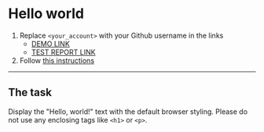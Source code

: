 # Hello world
1. Replace `<your_account>` with your Github username in the links
    - [DEMO LINK](https://koumar-01.github.io/layout_hello-world/) <br>
    - [TEST REPORT LINK](https://koumar-01.github.io/layout_hello-world/report/html_report/)
2. Follow [this instructions](https://mate-academy.github.io/layout_task-guideline/)
___

## The task 
Display the "Hello, world!" text with the default browser styling. Please do not 
use any enclosing tags like `<h1>` or `<p>`.
